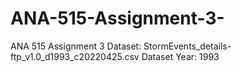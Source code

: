 # ANA-515-Assignment-3-

ANA 515 Assignment 3
Dataset: StormEvents_details-ftp_v1.0_d1993_c20220425.csv
Dataset Year: 1993
